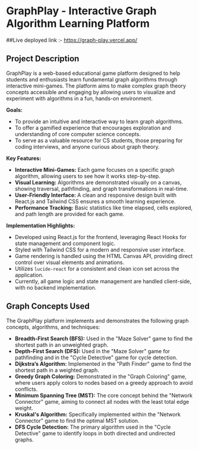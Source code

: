 # GraphPlay - Interactive Graph Algorithm Learning Platform

##Live deployed link :- https://graph-play.vercel.app/

## Project Description
GraphPlay is a web-based educational game platform designed to help students and enthusiasts learn fundamental graph algorithms through interactive mini-games. The platform aims to make complex graph theory concepts accessible and engaging by allowing users to visualize and experiment with algorithms in a fun, hands-on environment.

**Goals:**
*   To provide an intuitive and interactive way to learn graph algorithms.
*   To offer a gamified experience that encourages exploration and understanding of core computer science concepts.
*   To serve as a valuable resource for CS students, those preparing for coding interviews, and anyone curious about graph theory.

**Key Features:**
*   **Interactive Mini-Games:** Each game focuses on a specific graph algorithm, allowing users to see how it works step-by-step.
*   **Visual Learning:** Algorithms are demonstrated visually on a canvas, showing traversal, pathfinding, and graph transformations in real-time.
*   **User-Friendly Interface:** A clean and responsive design built with React.js and Tailwind CSS ensures a smooth learning experience.
*   **Performance Tracking:** Basic statistics like time elapsed, cells explored, and path length are provided for each game.

**Implementation Highlights:**
*   Developed using React.js for the frontend, leveraging React Hooks for state management and component logic.
*   Styled with Tailwind CSS for a modern and responsive user interface.
*   Game rendering is handled using the HTML Canvas API, providing direct control over visual elements and animations.
*   Utilizes `lucide-react` for a consistent and clean icon set across the application.
*   Currently, all game logic and state management are handled client-side, with no backend implementation.

## Graph Concepts Used

The GraphPlay platform implements and demonstrates the following graph concepts, algorithms, and techniques:

*   **Breadth-First Search (BFS):** Used in the "Maze Solver" game to find the shortest path in an unweighted graph.
*   **Depth-First Search (DFS):** Used in the "Maze Solver" game for pathfinding and in the "Cycle Detective" game for cycle detection.
*   **Dijkstra’s Algorithm:** Implemented in the "Path Finder" game to find the shortest path in a weighted graph.
*   **Greedy Graph Coloring:** Demonstrated in the "Graph Coloring" game, where users apply colors to nodes based on a greedy approach to avoid conflicts.
*   **Minimum Spanning Tree (MST):** The core concept behind the "Network Connector" game, aiming to connect all nodes with the least total edge weight.
*   **Kruskal's Algorithm:** Specifically implemented within the "Network Connector" game to find the optimal MST solution.
*   **DFS Cycle Detection:** The primary algorithm used in the "Cycle Detective" game to identify loops in both directed and undirected graphs.
